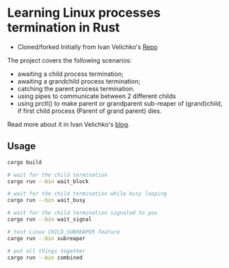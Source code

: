 # Learning Linux processes termination in Rust 
 - Cloned/forked Initially from Ivan Velichko's [Repo](https://github.com/iximiuz/reapme)

The project covers the following scenarios:

- awaiting a child process termination;
- awaiting a grandchild process termination;
- catching the parent process termination.
- using pipes to communicate between 2 different childs
- using prctl() to make parent or grandparent sub-reaper of (grand)child, if first child process (Parent of grand parent) dies.

Read more about it in Ivan Velichko's <a href="https://iximiuz.com/en/posts/dealing-with-processes-termination-in-Linux/">blog</a>.

## Usage
```bash
cargo build

# wait for the child termination
cargo run --bin wait_block

# wait for the child termination while busy looping
cargo run --bin wait_busy

# wait for the child termination signaled to you
cargo run --bin wait_signal

# test Linux CHILD_SUBREAPER feature
cargo run --bin subreaper

# put all things together
cargo run --bin combined
```

